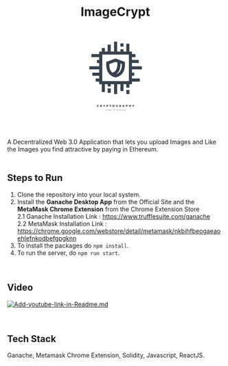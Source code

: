 <h1 align="center" >
  <b> ImageCrypt </b>
</h1>

<!-- # ![pageres](public/lock-fav.PNG) -->
<p align="center">
  <img src="public/lock-fav.PNG" />
</p>

 <br />
A Decentralized Web 3.0 Application that lets you upload Images and Like the Images you find attractive by paying in Ethereum.
<br />  <br />

## Steps to Run

1. Clone the repository into your local system.
2. Install the **Ganache Desktop App** from the Official Site and the **MetaMask Chrome Extension** from the Chrome Extension Store
   <br />
   2.1 Ganache Installation Link : https://www.trufflesuite.com/ganache <br />
   2.2 MetaMask Installation Link : https://chrome.google.com/webstore/detail/metamask/nkbihfbeogaeaoehlefnkodbefgpgknn
4. To install the packages do `npm install`.
5. To run the server, do `npm run start`.

<br />

## Video

 [![Add-youtube-link-in-Readme.md](https://img.youtube.com/vi/8wMv3Uv8AaY/0.jpg)](https://youtu.be/8wMv3Uv8AaY)
 
<br />

## Tech Stack
Ganache, Metamask Chrome Extension, Solidity, Javascript, ReactJS.

